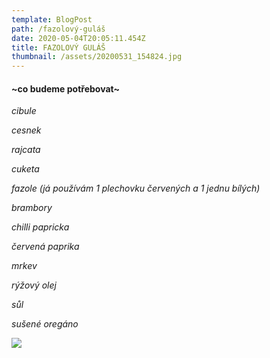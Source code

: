 ```yaml
---
template: BlogPost
path: /fazolový-guláš
date: 2020-05-04T20:05:11.454Z
title: FAZOLOVÝ GULÁŠ
thumbnail: /assets/20200531_154824.jpg
---
```



#### \~co budeme potřebovat\~

*cibule*

*cesnek*

*rajcata*

*cuketa*

*fazole (já používám 1 plechovku červených a 1 jednu bílých)*

*brambory*

*chilli papricka*

*červená paprika*

*mrkev*

*rýžový olej*

*sůl*

*sušené oregáno*

![](/assets/20200531_154758.jpg)